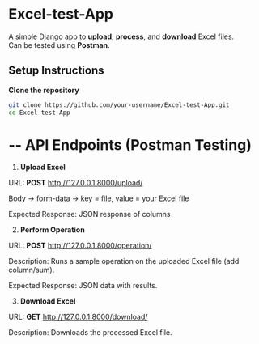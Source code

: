 # Excel-test-App
A simple Django app to **upload**, **process**, and **download** Excel files.  
Can be tested using **Postman**.

## Setup Instructions

**Clone the repository**
   ```bash
   git clone https://github.com/your-username/Excel-test-App.git
   cd Excel-test-App
   ```
# -- API Endpoints (Postman Testing)

1. **Upload Excel**

URL: **POST** http://127.0.0.1:8000/upload/

Body → form-data → key = file, value = your Excel file

Expected Response: JSON response of columns

2. **Perform Operation**

URL: **POST** http://127.0.0.1:8000/operation/

Description: Runs a sample operation on the uploaded Excel file (add column/sum).

Expected Response: JSON data with results.

3. **Download Excel**

URL: **GET** http://127.0.0.1:8000/download/

Description: Downloads the processed Excel file.